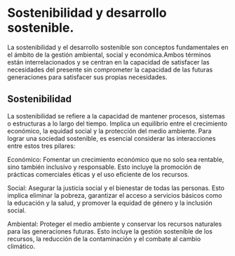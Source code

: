 # Sostenibilidad y desarrollo sostenible.
La sostenibilidad y el desarrollo sostenible son conceptos fundamentales en el ámbito de la gestión ambiental, social y económica.Ambos términos están interrelacionados y se centran en la capacidad de satisfacer las necesidades del presente sin comprometer la capacidad de las futuras generaciones para satisfacer sus propias necesidades.
## Sostenibilidad
La sostenibilidad se refiere a la capacidad de mantener procesos, sistemas o estructuras a lo largo del tiempo. Implica un equilibrio entre el crecimiento económico, la equidad social y la protección del medio ambiente. Para lograr una sociedad sostenible, es esencial considerar las interacciones entre estos tres pilares:

Económico: Fomentar un crecimiento económico que no solo sea rentable, sino también inclusivo y responsable. Esto incluye la promoción de prácticas comerciales éticas y el uso eficiente de los recursos.

Social: Asegurar la justicia social y el bienestar de todas las personas. Esto implica eliminar la pobreza, garantizar el acceso a servicios básicos como la educación y la salud, y promover la equidad de género y la inclusión social.

Ambiental: Proteger el medio ambiente y conservar los recursos naturales para las generaciones futuras. Esto incluye la gestión sostenible de los recursos, la reducción de la contaminación y el combate al cambio climático.
